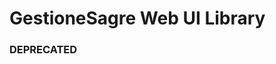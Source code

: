 # GestioneSagre Web UI Library

### DEPRECATED

<!--[![NuGet](https://img.shields.io/nuget/v/GestioneSagre.WebUILibrary.svg?logo=nuget&style=for-the-badge)](https://www.nuget.org/packages/GestioneSagre.WebUILibrary)
[![Nuget](https://img.shields.io/nuget/dt/GestioneSagre.WebUILibrary.svg?logo=nuget&style=for-the-badge)](https://www.nuget.org/packages/GestioneSagre.WebUILibrary)
[![MIT](https://img.shields.io/github/license/GestioneSagre/GestioneSagre.WebUILibrary?logo=github&style=for-the-badge)](https://github.com/GestioneSagre/GestioneSagre.WebUILibrary/blob/master/LICENSE)
![Github](https://img.shields.io/github/last-commit/GestioneSagre/GestioneSagre.WebUILibrary?logo=github&style=for-the-badge)
[![Github](https://img.shields.io/github/contributors/GestioneSagre/GestioneSagre.WebUILibrary?logo=github&style=for-the-badge)](https://github.com/GestioneSagre/GestioneSagre.WebUILibrary/graphs/contributors)


### Installation

The library is available on [NuGet](https://www.nuget.org/packages/GestioneSagre.WebUILibrary).


### Referenced packages

- Microsoft.AspNetCore.Components.Web
- BlazorKit.Spinners
- MudBlazor
- Scrutor -->